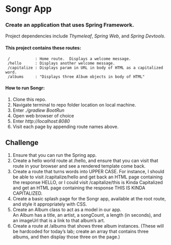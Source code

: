 # Songr App
<!-- Short summary or background information -->
### Create an application that uses **Spring Framework**.  

Project dependencies include *Thymeleaf*, *Spring Web*, and *Spring Devtools*.  

#### This project contains these **routes**:  
     /           : Home route.  Displays a welcome message.  
     /hello      : Displays another welcome message.
     /capitalize : Displays param in URL in body of HTML as a capitalized word.
     /albums     : "Displays three Album objects in body of HTML" 
    
#### How to **run** Songr:
  1. Clone this repo.
  2. Navigate terminal to repo folder location on local machine.
  3. Enter *./gradlew BootRun*
  4. Open web browser of choice
  5. Enter *http://localhost:8080*
  6. Visit each page by appending route names above.

## Challenge
<!-- Description of the challenge -->
1.  Ensure that you can run the Spring app.  
2.  Create a hello world route at /hello, and ensure that you can visit that route in your browser and see a rendered template come back.  
3.  Create a route that turns words into UPPER CASE. For instance, I should be able to visit /capitalize/hello and get back an HTML page containing the response HELLO, or I could visit /capitalize/this is Kinda Capitalized and get an HTML page containing the response THIS IS KINDA CAPITALIZED.  
4.  Create a basic splash page for the Songr app, available at the root route, and style it appropriately with CSS.  
5.  Create an Album class to act as a model in our app.  
    An Album has a title, an artist, a songCount, a length (in seconds), and an imageUrl that is a link to that album’s art.  
6.  Create a route at /albums that shows three album instances. (These will be hardcoded for today’s lab; create an array that contains three albums, and then display those three on the page.)   
